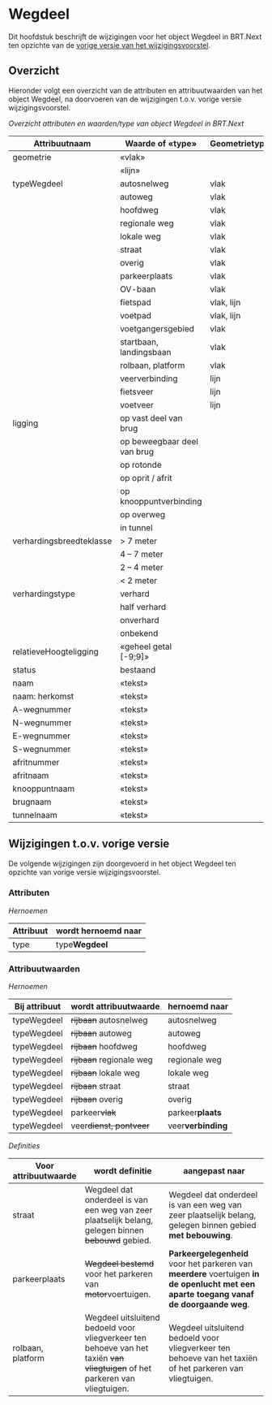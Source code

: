 Wegdeel
=======

Dit hoofdstuk beschrijft de wijzigingen voor het object Wegdeel in BRT.Next ten
opzichte van de [vorige versie van het 
wijzigingsvoorstel](https://docs.geostandaarden.nl/brtnext/cv-im-brtnext-20221104/#wegdeel).

Overzicht
---------

Hieronder volgt een overzicht van de attributen en attribuutwaarden van het
object Wegdeel, na doorvoeren van de wijzigingen t.o.v. vorige versie
wijzigingsvoorstel.

*Overzicht attributen en waarden/type van object Wegdeel in BRT.Next*

| Attribuutnaam            | Waarde of «type»            | Geometrietype | Kardinaliteit |
|--------------------------|-----------------------------|---------------|---------------|
| geometrie                | «vlak»                      |               | 1 -1          |
|                          | «lijn»                      |               |               |
| typeWegdeel              | autosnelweg                 | vlak          | 1..n          |
|                          | autoweg                     | vlak          |               |
|                          | hoofdweg                    | vlak          |               |
|                          | regionale weg               | vlak          |               |
|                          | lokale weg                  | vlak          |               |
|                          | straat                      | vlak          |               |
|                          | overig                      | vlak          |               |
|                          | parkeerplaats               | vlak          |               |
|                          | OV-baan                     | vlak          |               |
|                          | fietspad                    | vlak, lijn    |               |
|                          | voetpad                     | vlak, lijn    |               |
|                          | voetgangersgebied           | vlak          |               |
|                          | startbaan, landingsbaan     | vlak          |               |
|                          | rolbaan, platform           | vlak          |               |
|                          | veerverbinding              | lijn          |               |
|                          | fietsveer                   | lijn          |               |
|                          | voetveer                    | lijn          |               |
| ligging                  | op vast deel van brug       |               | 0..n          |
|                          | op beweegbaar deel van brug |               |               |
|                          | op rotonde                  |               |               |
|                          | op oprit / afrit            |               |               |
|                          | op knooppuntverbinding      |               |               |
|                          | op overweg                  |               |               |
|                          | in tunnel                   |               |               |
| verhardingsbreedteklasse | \> 7 meter                  |               |               |
|                          | 4 – 7 meter                 |               |               |
|                          | 2 – 4 meter                 |               |               |
|                          | \< 2 meter                  |               |               |
| verhardingstype          | verhard                     |               | 1-1           |
|                          | half verhard                |               |               |
|                          | onverhard                   |               |               |
|                          | onbekend                    |               |               |
| relatieveHoogteligging   | «geheel getal [-9;9]»       |               | 1-1           |
| status                   | bestaand                    |               | 1-1           |
| naam                     | «tekst»                     |               | 0..n          |
| naam: herkomst           | «tekst»                     |               | 0..n          |
| A-wegnummer              | «tekst»                     |               | 0..n          |
| N-wegnummer              | «tekst»                     |               | 0..n          |
| E-wegnummer              | «tekst»                     |               | 0..n          |
| S-wegnummer              | «tekst»                     |               | 0..n          |
| afritnummer              | «tekst»                     |               | 0..1          |
| afritnaam                | «tekst»                     |               | 0..1          |
| knooppuntnaam            | «tekst»                     |               | 0..1          |
| brugnaam                 | «tekst»                     |               | 0..1          |
| tunnelnaam               | «tekst»                     |               | 0..1          |

Wijzigingen t.o.v. vorige versie
--------------------------------

De volgende wijzigingen zijn doorgevoerd in het object Wegdeel ten opzichte van
vorige versie wijzigingsvoorstel.

### Attributen

*Hernoemen*

| Attribuut     | wordt hernoemd naar |
|---------------|---------------------|
| type          | type**Wegdeel**     |

### Attribuutwaarden

*Hernoemen*

|Bij attribuut | wordt attribuutwaarde    | hernoemd naar |
|--------------|--------------------------|---------------------|
| typeWegdeel  |~~rijbaan~~ autosnelweg   | autosnelweg         |
| typeWegdeel  |~~rijbaan~~ autoweg       | autoweg             |
| typeWegdeel  |~~rijbaan~~ hoofdweg      | hoofdweg            |
| typeWegdeel  |~~rijbaan~~ regionale weg | regionale weg       |
| typeWegdeel  |~~rijbaan~~ lokale weg    | lokale weg          |
| typeWegdeel  |~~rijbaan~~ straat        | straat              |
| typeWegdeel  |~~rijbaan~~ overig        | overig              |
| typeWegdeel  |parkeer~~vlak~~           | parkeer**plaats**   |
| typeWegdeel  |veer~~dienst, pontveer~~  | veer**verbinding**  |

*Definities*

| Voor attribuutwaarde | wordt definitie                                                                                                                   | aangepast naar                                                                                                                           |
|----------------------|-----------------------------------------------------------------------------------------------------------------------------------|------------------------------------------------------------------------------------------------------------------------------------------|
| straat               | Wegdeel dat onderdeel is van een weg van zeer plaatselijk belang, gelegen binnen ~~bebouwd~~ gebied.                          | Wegdeel dat onderdeel is van een weg van zeer plaatselijk belang, gelegen binnen gebied **met bebouwing**.                               |
| parkeerplaats        | ~~Wegdeel bestemd~~ voor het parkeren van ~~motor~~voertuigen.                                                            | **Parkeergelegenheid** voor het parkeren van **meerdere** voertuigen **in de openlucht met een aparte toegang vanaf de doorgaande weg**. |
| rolbaan, platform    | Wegdeel uitsluitend bedoeld voor vliegverkeer ten behoeve van het taxiën ~~van vliegtuigen~~ of het parkeren van vliegtuigen. | Wegdeel uitsluitend bedoeld voor vliegverkeer ten behoeve van het taxiën of het parkeren van vliegtuigen.                                |
